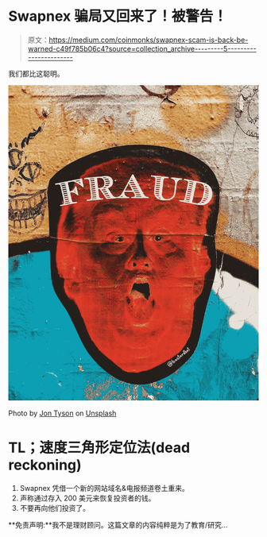 # Swapnex 骗局又回来了！被警告！

> 原文：<https://medium.com/coinmonks/swapnex-scam-is-back-be-warned-c49f785b06c4?source=collection_archive---------5----------------------->

我们都比这聪明。

![](img/4a5f8a996fad3d9139eb78b045c0a00f.png)

Photo by [Jon Tyson](https://unsplash.com/@jontyson?utm_source=medium&utm_medium=referral) on [Unsplash](https://unsplash.com?utm_source=medium&utm_medium=referral)

# TL；速度三角形定位法(dead reckoning)

1.  Swapnex 凭借一个新的网站域名&电报频道卷土重来。
2.  声称通过存入 200 美元来恢复投资者的钱。
3.  不要再向他们投资了。

**免责声明:**我不是理财顾问。这篇文章的内容纯粹是为了教育/研究…